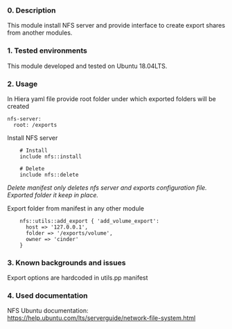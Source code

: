 ### 0. Description
This module install NFS server and provide interface 
to create export shares from another modules. 


### 1. Tested environments
This module developed and tested on Ubuntu 18.04LTS.


### 2. Usage
In Hiera yaml file provide root folder under which exported folders 
will be created

```
nfs-server:
  root: /exports
```

Install NFS server

```
    # Install
    include nfs::install

    # Delete
    include nfs::delete

```

*Delete manifest only deletes nfs server and exports configuration*
*file. Exported folder it keep in place.*


Export folder from manifest in any other module

```
    nfs::utils::add_export { 'add_volume_export':
      host => '127.0.0.1',
      folder => '/exports/volume',
      owner => 'cinder'
    }
```

### 3. Known backgrounds and issues
Export options are hardcoded in utils.pp manifest


### 4. Used documentation
NFS Ubuntu documentation: https://help.ubuntu.com/lts/serverguide/network-file-system.html
